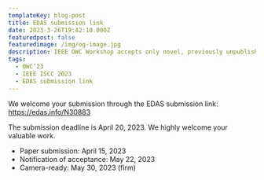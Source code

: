 ```yaml
---
templateKey: blog-post
title: EDAS submission link
date: 2023-3-26T19:42:10.000Z
featuredpost: false
featuredimage: /img/og-image.jpg
description: IEEE OWC Workshop accepts only novel, previously unpublished papers in optical wireless communications.
tags:
  - OWC’23
  - IEEE ISCC 2023
  - EDAS submission link
---
```


We welcome your submission through the EDAS submission link: https://edas.info/N30883

The submission deadline is April 20, 2023.
We highly welcome your valuable work.

- Paper submission: April 15, 2023
- Notification of acceptance: May 22, 2023
- Camera-ready: May 30, 2023 (firm)

